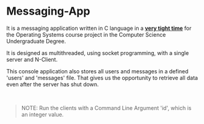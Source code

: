 # Messaging-App

It is a messaging application written in C language in a <ins>**very tight time**</ins> for the Operating Systems course project in the Computer Science Undergraduate Degree.

It is designed as multithreaded, using socket programming, with a single server and N-Client.

This console application also stores all users and messages in a defined 'users' and 'messages' file. That gives us the opportunity to retrieve all data even after the server has shut down.

<br/>

>NOTE: Run the clients with a Command Line Argument 'id', which is an integer value.


